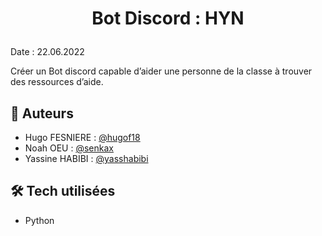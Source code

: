 
# <p align="center">Bot Discord : HYN</p>

Date : 22.06.2022
  
Créer un Bot discord capable d’aider une personne de la classe à trouver des ressources d’aide.
        
## 🙇 Auteurs
- Hugo FESNIERE : [@hugof18](https://github.com/HugoF18)
- Noah OEU : [@senkax](https://github.com/SenkaX)
- Yassine HABIBI : [@yasshabibi](https://github.com/yasshabibi)


## 🛠️ Tech utilisées
- Python
        
        
